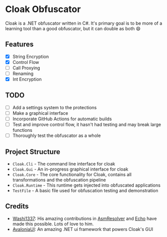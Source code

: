 # Cloak Obfuscator
Cloak is a .NET obfuscator written in C#. It's primary goal is to be
more of a learning tool than a good obfuscator, but it can double as both :smile:

## Features
- [X] String Encryption
- [X] Control Flow
- [ ] Call Proxying
- [ ] Renaming
- [X] Int Encryption

## TODO
- [ ] Add a settings system to the protections
- [ ] Make a graphical interface
- [ ] Incorporate GitHub Actions for automatic builds
- [ ] Test and improve control flow, it hasn't had testing and may break large functions
- [ ] Thoroughly test the obfuscator as a whole

## Project Structure
- `Cloak.Cli` - The command line interface for cloak
- `Cloak.Gui` - An in-progress graphical interface for cloak
- `Cloak.Core` - The core functionality for Cloak, contains all transformations and the obfuscation pipeline
- `Cloak.Runtime` - This runtime gets injected into obfuscated applications
- `TestFile` - A basic file used for obfuscation testing and demonstration

## Credits
- [Washi1337](https://github.com/Washi1337): His amazing contributions in [AsmResolver](https://github.com/Washi1337/AsmResolver) and [Echo](https://github.com/Washi1337/Echo) have made this possible. Lots of love to him.
- [AvaloniaUI](https://www.avaloniaui.net): An amazing .NET ui framework that powers Cloak's GUI